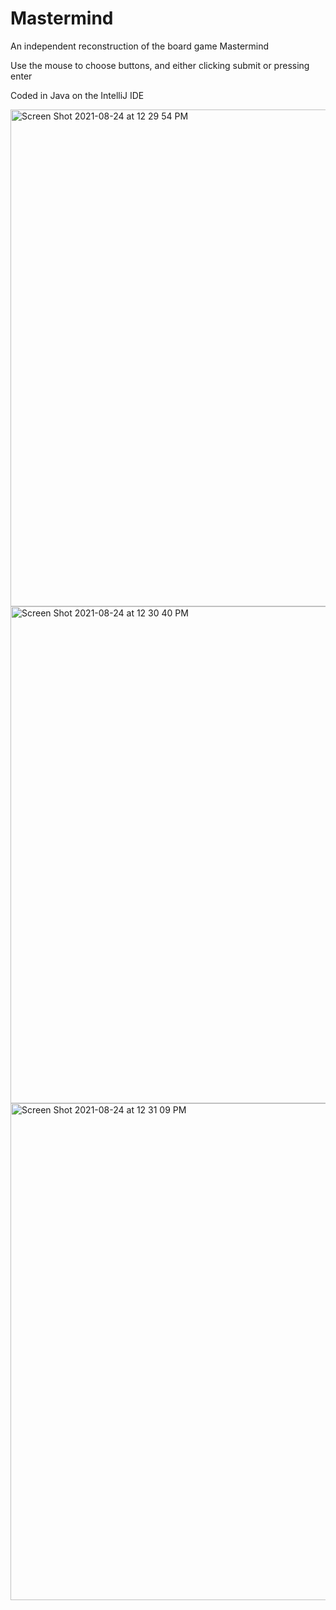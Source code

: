 # Mastermind
An independent reconstruction of the board game Mastermind

Use the mouse to choose buttons, and either clicking submit or pressing enter


Coded in Java on the IntelliJ IDE



<img width="795" alt="Screen Shot 2021-08-24 at 12 29 54 PM" src="https://user-images.githubusercontent.com/69056215/130662924-c176cb11-0bdb-4019-8892-c368111f9332.png">

<img width="795" alt="Screen Shot 2021-08-24 at 12 30 40 PM" src="https://user-images.githubusercontent.com/69056215/130662956-ce64dad2-2e02-41b5-8c60-dd82218acae0.png">

<img width="795" alt="Screen Shot 2021-08-24 at 12 31 09 PM" src="https://user-images.githubusercontent.com/69056215/130663052-00a05164-cf4d-4ef5-af2f-0fc06a42e472.png">
